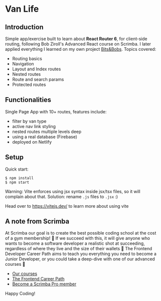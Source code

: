 # Van Life

## Introduction

Simple app/exercise built to learn about **React Router 6**, for client-side
routing, following Bob Ziroll's Advanced React course on Scrimba. I later
applied everything I learned on my own project
[Bits&Bobs](https://bits-and-bobs.netlify.app). Topics covered:

- Routing basics
- Navigation
- Layout and Index routes
- Nested routes
- Route and search params
- Protected routes

## Functionalities

Single Page App with 10+ routes, features include:

- filter by van type
- active nav link styling
- nested routes multiple levels deep
- using a real database (Firebase)
- deployed on Netlify

## Setup

Quick start:

```
$ npm install
$ npm start
```

Warning: Vite enforces using jsx syntax inside jsx/tsx files, so it will
complain about that. Solution: rename `.js` files to `.jsx` :)

Head over to https://vitejs.dev/ to learn more about using vite

## A note from Scrimba

At Scrimba our goal is to create the best possible coding school at the cost of
a gym membership! 💜 If we succeed with this, it will give anyone who wants to
become a software developer a realistic shot at succeeding, regardless of where
they live and the size of their wallets 🎉 The Frontend Developer Career Path
aims to teach you everything you need to become a Junior Developer, or you could
take a deep-dive with one of our advanced courses 🚀

- [Our courses](https://scrimba.com/allcourses)
- [The Frontend Career Path](https://scrimba.com/learn/frontend)
- [Become a Scrimba Pro member](https://scrimba.com/pricing)

Happy Coding!
